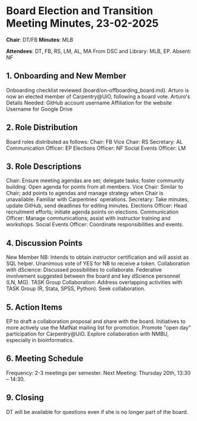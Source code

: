 # Board Election and Transition Meeting Minutes, 23-02-2025

**Chair**: DT/FB
**Minutes**: MLB

**Attendees**: DT, FB, RS, LM, AL, MA From DSC and Library: MLB, EP. 
Absent: NF
    

## 1. Onboarding and New Member

Onboarding checklist reviewed (board/on-offboarding_board.md).
Arturo is now an elected member of Carpentry@UiO, following a board vote.
Arturo's Details Needed:
GitHub account username
Affiliation for the website
Username for Google Drive

## 2. Role Distribution

Board roles distributed as follows:
Chair: FB
Vice Chair: RS
Secretary: AL
Communication Officer: EP
Elections Officer: NF
Social Events Officer: LM

## 3. Role Descriptions
Chair: Ensure meeting agendas are set; delegate tasks; foster community building. Open agenda for points from all members.
Vice Chair: Similar to Chair; add points to agendas and manage strategy when Chair is unavailable. Familiar with Carpentries' operations.
Secretary: Take minutes, update GitHub, send deadlines for editing minutes.
Elections Officer: Head recruitment efforts; initiate agenda points on elections.
Communication Officer: Manage communications; assist with instructor training and workshops.
Social Events Officer: Coordinate responsibilities and events.

## 4. Discussion Points

New Member NB: Intends to obtain instructor certification and will assist as SQL helper. Unanimous vote of YES for NB to receive a token.
Collaboration with dScience: Discussed possibilities to collaborate. Federative involvement suggested between the board and key dScience personnel (LN, MG).
TASK Group Collaboration: Address overlapping activities with TASK Group (R, Stata, SPSS, Python). Seek collaboration.

## 5. Action Items

EP to draft a collaboration proposal and share with the board.
Initiatives to more actively use the MatNat mailing list for promotion.
Promote "open day" participation for Carpentry@UiO.
Explore collaboration with NMBU, especially in bioinformatics.

## 6. Meeting Schedule

Frequency: 2-3 meetings per semester.
Next Meeting: Thursday 20th, 13:30 – 14:30.

## 9. Closing

DT will be available for questions even if she is no longer part of the board.

